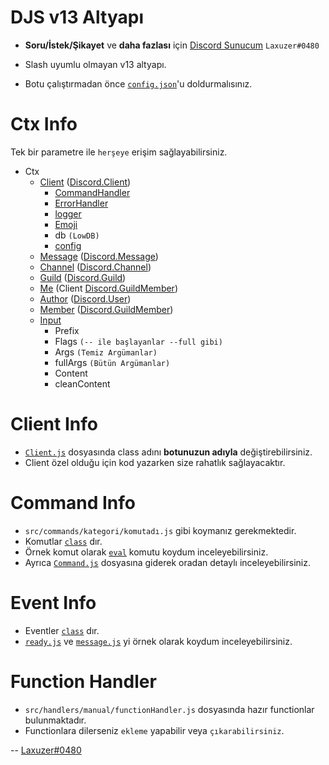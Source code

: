 # DJS v13 Altyapı

- **Soru/İstek/Şikayet** ve __daha fazlası__ için [Discord Sunucum](https://discord.gg/VUNbq4SwxY) `Laxuzer#0480`

- Slash uyumlu olmayan v13 altyapı.

- Botu çalıştırmadan önce [`config.json`](src/config.json)'u doldurmalısınız.

# Ctx Info
Tek bir parametre ile `herşeye` erişim sağlayabilirsiniz.
- Ctx
    - [Client](src/base/Client.js#L3) ([Discord.Client](https://discord.js.org/#/docs/main/stable/class/Client))
        - [CommandHandler](src/base/CommandHandler.js#L4)
        - [ErrorHandler](src/base/ErrorHandler.js#L3)
        - [logger](src/base/Logger.js#L22)
        - [Emoji](src/base/Emoji.js#L3)
        - db `(LowDB)`
        - [config](src/config.json)
    - [Message](src/base/Ctx.js#L52) ([Discord.Message](https://discord.js.org/#/docs/main/stable/class/Message))
    - [Channel](src/base/Ctx.js#L57) ([Discord.Channel](https://discord.js.org/#/docs/main/stable/class/Channel))
    - [Guild](src/base/Ctx.js#L62) ([Discord.Guild](https://discord.js.org/#/docs/main/stable/class/Guild))
    - [Me](src/base/Ctx.js#L67) (Client [Discord.GuildMember](https://discord.js.org/#/docs/main/stable/class/GuildMember))
    - [Author](src/base/Ctx.js#L77) ([Discord.User](https://discord.js.org/#/docs/main/stable/class/User))
    - [Member](src/base/Ctx.js#L82) ([Discord.GuildMember](https://discord.js.org/#/docs/main/stable/class/GuildMember))
    - [Input](src/base/Ctx.js#L4)
        - Prefix
        - Flags `(-- ile başlayanlar --full gibi)`
        - Args `(Temiz Argümanlar)`
        - fullArgs `(Bütün Argümanlar)`
        - Content
        - cleanContent

# Client Info
- [`Client.js`](src/base/Client.js) dosyasında class adını **botunuzun adıyla** değiştirebilirsiniz.
- Client özel olduğu için kod yazarken size rahatlık sağlayacaktır.

# Command Info
- `src/commands/kategori/komutadı.js` gibi koymanız gerekmektedir. 
- Komutlar [`class`](https://www.w3schools.com/js/js_classes.asp) dır. 
- Örnek komut olarak [`eval`](src/commands/dev/eval.js) komutu koydum inceleyebilirsiniz. 
- Ayrıca [`Command.js`](src/base/Command.js) dosyasına giderek oradan detaylı inceleyebilirsiniz.

# Event Info
- Eventler [`class`](https://www.w3schools.com/js/js_classes.asp) dır. 
- [`ready.js`](src/events/ready.js) ve [`message.js`](src/events/message.js) yi örnek olarak koydum inceleyebilirsiniz.

# Function Handler
- `src/handlers/manual/functionHandler.js` dosyasında hazır functionlar bulunmaktadır.
- Functionlara dilerseniz `ekleme` yapabilir veya `çıkarabilirsiniz`.

-- [Laxuzer#0480](https://discord.com/users/576749207084466197)
